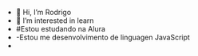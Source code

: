 - 👋 Hi, I’m Rodrigo
- 👀 I’m interested in learn
- #Estou estudando na Alura
- -Estou me desenvolvimento de linguagen JavaScript
- 
